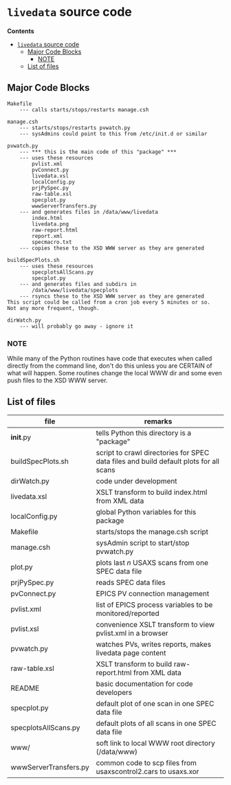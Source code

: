 # `livedata` source code

**Contents**
- [`livedata` source code](#livedata-source-code)
  - [Major Code Blocks](#major-code-blocks)
    - [NOTE](#note)
  - [List of files](#list-of-files)


## Major Code Blocks

    Makefile
        --- calls starts/stops/restarts manage.csh

    manage.csh
        --- starts/stops/restarts pvwatch.py
        --- sysAdmins could point to this from /etc/init.d or similar

    pvwatch.py
        --- *** this is the main code of this "package" ***
        --- uses these resources
            pvlist.xml
            pvConnect.py
            livedata.xsl
            localConfig.py
            prjPySpec.py
            raw-table.xsl
            specplot.py
            wwwServerTransfers.py
        --- and generates files in /data/www/livedata
            index.html
            livedata.png
            raw-report.html
            report.xml
            specmacro.txt
        --- copies these to the XSD WWW server as they are generated

    buildSpecPlots.sh
        --- uses these resources
            specplotsAllScans.py
            specplot.py
        --- and generates files and subdirs in
            /data/www/livedata/specplots
        --- rsyncs these to the XSD WWW server as they are generated
    This script could be called from a cron job every 5 minutes or so.  Not any more frequent, though.

    dirWatch.py
        --- will probably go away - ignore it

### NOTE

While many of the Python routines have code that executes when called
directly from the command line, don\'t do this unless you are CERTAIN of
what will happen. Some routines change the local WWW dir and some even
push files to the XSD WWW server.

## List of files

file | remarks
--- | ---
__init__.py | tells Python this directory is a \"package\"
buildSpecPlots.sh | script to crawl directories for SPEC data files and build default plots for all scans
dirWatch.py | code under development
livedata.xsl | XSLT transform to build index.html from XML data
localConfig.py | global Python variables for this package
Makefile | starts/stops the manage.csh script
manage.csh | sysAdmin script to start/stop pvwatch.py
plot.py | plots last $n$ USAXS scans from one SPEC data file
prjPySpec.py | reads SPEC data files
pvConnect.py | EPICS PV connection management
pvlist.xml | list of EPICS process variables to be monitored/reported
pvlist.xsl | convenience XSLT transform to view pvlist.xml in a browser
pvwatch.py | watches PVs, writes reports, makes livedata page content
raw-table.xsl | XSLT transform to build raw-report.html from XML data
README | basic documentation for code developers
specplot.py | default plot of one scan in one SPEC data file
specplotsAllScans.py | default plots of all scans in one SPEC data file
www/ | soft link to local WWW root directory (/data/www)
wwwServerTransfers.py | common code to scp files from usaxscontrol2.cars to usaxs.xor
